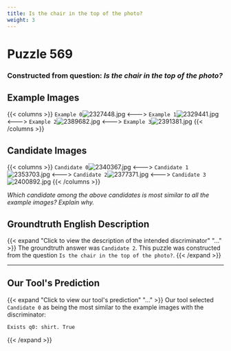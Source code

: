 ```yaml
---
title: Is the chair in the top of the photo?
weight: 3
---
```


# Puzzle 569
### Constructed from question: _Is the chair in the top of the photo?_


## Example Images
{{< columns >}}
`Example 0`![2327448.jpg](/gqa_images/2327448.jpg)
<--->
`Example 1`![2329441.jpg](/gqa_images/2329441.jpg)
<--->
`Example 2`![2389682.jpg](/gqa_images/2389682.jpg)
<--->
`Example 3`![2391381.jpg](/gqa_images/2391381.jpg)
{{< /columns >}}

## Candidate Images
{{< columns >}}
`Candidate 0`![2340367.jpg](/gqa_images/2340367.jpg)
<--->
`Candidate 1`![2353703.jpg](/gqa_images/2353703.jpg)
<--->
`Candidate 2`![2377371.jpg](/gqa_images/2377371.jpg)
<--->
`Candidate 3`![2400892.jpg](/gqa_images/2400892.jpg)
{{< /columns >}}

*Which candidate among the above candidates is most similar to all the example images? Explain why.*

## Groundtruth English Description

{{< expand "Click to view the description of the intended discriminator" "..." >}}
The groundtruth answer was `Candidate 2`. This puzzle was constructed from the question `Is the chair in the top of the photo?`.
{{< /expand >}}

---

## Our Tool's Prediction

{{< expand "Click to view our tool's prediction" "..." >}}
Our tool selected `Candidate 0` as being the most similar to the example images with the discriminator:
```plaintext
Exists q0: shirt. True
```
{{< /expand >}}
